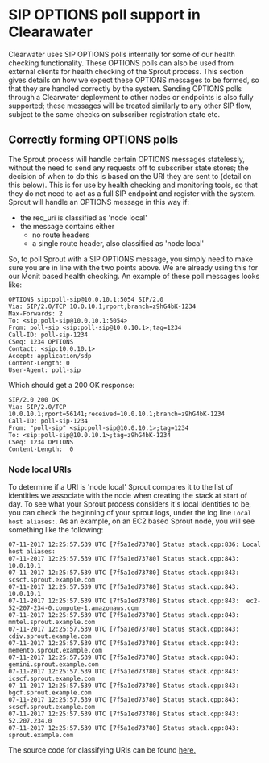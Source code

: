 # SIP OPTIONS poll support in Clearawater

Clearwater uses SIP OPTIONS polls internally for some of our health checking
functionality. These OPTIONS polls can also be used from external clients for
health checking of the Sprout process. This section gives details on how we
expect these OPTIONS messages to be formed, so that they are handled correctly
by the system. Sending OPTIONS polls through a Clearwater deployment to other
nodes or endpoints is also fully supported; these messages will be treated
similarly to any other SIP flow, subject to the same checks on subscriber
registration state etc.

## Correctly forming OPTIONS polls
The Sprout process will handle certain OPTIONS messages statelessly, without the
need to send any requests off to subscriber state stores; the decision of when
to do this is based on the URI they are sent to (detail on this below). This is
for use by health checking and monitoring tools, so that they do not need to
act as a full SIP endpoint and register with the system. Sprout will handle an
OPTIONS message in this way if:

-   the req_uri is classified as 'node local'
-   the message contains either
    -   no route headers
    -   a single route header, also classified as 'node local'

So, to poll Sprout with a SIP OPTIONS message, you simply need to make sure you
are in line with the two points above. We are already using this for our Monit
based health checking. An example of these poll messages looks like:

```
OPTIONS sip:poll-sip@10.0.10.1:5054 SIP/2.0
Via: SIP/2.0/TCP 10.0.10.1;rport;branch=z9hG4bK-1234
Max-Forwards: 2
To: <sip:poll-sip@10.0.10.1:5054>
From: poll-sip <sip:poll-sip@10.0.10.1>;tag=1234
Call-ID: poll-sip-1234
CSeq: 1234 OPTIONS
Contact: <sip:10.0.10.1>
Accept: application/sdp
Content-Length: 0
User-Agent: poll-sip
```

Which should get a 200 OK response:

```
SIP/2.0 200 OK
Via: SIP/2.0/TCP 10.0.10.1;rport=56141;received=10.0.10.1;branch=z9hG4bK-1234
Call-ID: poll-sip-1234
From: "poll-sip" <sip:poll-sip@10.0.10.1>;tag=1234
To: <sip:poll-sip@10.0.10.1>;tag=z9hG4bK-1234
CSeq: 1234 OPTIONS
Content-Length:  0
```

### Node local URIs
To determine if a URI is 'node local' Sprout compares it to the list of
identities we associate with the node when creating the stack at start of day.
To see what your Sprout process considers it's local identities to be, you can
check the beginning of your sprout logs, under the log line `Local host
aliases:`. As an example, on an EC2 based Sprout node, you will see something
like the following:

```
07-11-2017 12:25:57.539 UTC [7f5a1ed73780] Status stack.cpp:836: Local host aliases:
07-11-2017 12:25:57.539 UTC [7f5a1ed73780] Status stack.cpp:843:  10.0.10.1
07-11-2017 12:25:57.539 UTC [7f5a1ed73780] Status stack.cpp:843:  scscf.sprout.example.com
07-11-2017 12:25:57.539 UTC [7f5a1ed73780] Status stack.cpp:843:  10.0.10.1
07-11-2017 12:25:57.539 UTC [7f5a1ed73780] Status stack.cpp:843:  ec2-52-207-234-0.compute-1.amazonaws.com
07-11-2017 12:25:57.539 UTC [7f5a1ed73780] Status stack.cpp:843:  mmtel.sprout.example.com
07-11-2017 12:25:57.539 UTC [7f5a1ed73780] Status stack.cpp:843:  cdiv.sprout.example.com
07-11-2017 12:25:57.539 UTC [7f5a1ed73780] Status stack.cpp:843:  memento.sprout.example.com
07-11-2017 12:25:57.539 UTC [7f5a1ed73780] Status stack.cpp:843:  gemini.sprout.example.com
07-11-2017 12:25:57.539 UTC [7f5a1ed73780] Status stack.cpp:843:  icscf.sprout.example.com
07-11-2017 12:25:57.539 UTC [7f5a1ed73780] Status stack.cpp:843:  bgcf.sprout.example.com
07-11-2017 12:25:57.539 UTC [7f5a1ed73780] Status stack.cpp:843:  scscf.sprout.example.com
07-11-2017 12:25:57.539 UTC [7f5a1ed73780] Status stack.cpp:843:  52.207.234.0
07-11-2017 12:25:57.539 UTC [7f5a1ed73780] Status stack.cpp:843:  sprout.example.com
```

The source code for classifying URIs can be found [here.](https://github.com/Metaswitch/sprout/blob/dev/src/uri_classifier.cpp)
